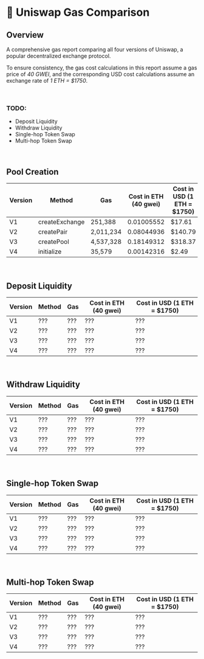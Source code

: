 # 🦄 Uniswap Gas Comparison

## Overview

A comprehensive gas report comparing all four versions of Uniswap, a popular decentralized exchange protocol.

To ensure consistency, the gas cost calculations in this report assume a gas price of *40 GWEI*, and the corresponding USD cost calculations assume an exchange rate of *1 ETH = $1750*.

&nbsp;
### TODO:

- Deposit Liquidity
- Withdraw Liquidity
- Single-hop Token Swap
- Multi-hop Token Swap

&nbsp;

## Pool Creation

| Version | Method          | Gas        | Cost in ETH (40 gwei) | Cost in USD (1 ETH = $1750) |
| ------- | --------------- | ---------- | --------------------- | --------------------------- |
| V1      | createExchange  | 251,388    | 0.01005552            | $17.61                      |
| V2      | createPair      | 2,011,234  | 0.08044936            | $140.79                     |
| V3      | createPool      | 4,537,328  | 0.18149312            | $318.37                     |
| V4      | initialize      | 35,579     | 0.00142316            | $2.49                       |

&nbsp;

## Deposit Liquidity

| Version | Method          | Gas        | Cost in ETH (40 gwei) | Cost in USD (1 ETH = $1750) |
| ------- | --------------- | ---------- | --------------------- | --------------------------- |
| V1      | ???             | ???        | ???                   | ???                         |
| V2      | ???             | ???        | ???                   | ???                         |
| V3      | ???             | ???        | ???                   | ???                         |
| V4      | ???             | ???        | ???                   | ???                         |

&nbsp;

## Withdraw Liquidity

| Version | Method          | Gas        | Cost in ETH (40 gwei) | Cost in USD (1 ETH = $1750) |
| ------- | --------------- | ---------- | --------------------- | --------------------------- |
| V1      | ???             | ???        | ???                   | ???                         |
| V2      | ???             | ???        | ???                   | ???                         |
| V3      | ???             | ???        | ???                   | ???                         |
| V4      | ???             | ???        | ???                   | ???                         |

&nbsp;

## Single-hop Token Swap

| Version | Method          | Gas        | Cost in ETH (40 gwei) | Cost in USD (1 ETH = $1750) |
| ------- | --------------- | ---------- | --------------------- | --------------------------- |
| V1      | ???             | ???        | ???                   | ???                         |
| V2      | ???             | ???        | ???                   | ???                         |
| V3      | ???             | ???        | ???                   | ???                         |
| V4      | ???             | ???        | ???                   | ???                         |

&nbsp;

## Multi-hop Token Swap

| Version | Method          | Gas        | Cost in ETH (40 gwei) | Cost in USD (1 ETH = $1750) |
| ------- | --------------- | ---------- | --------------------- | --------------------------- |
| V1      | ???             | ???        | ???                   | ???                         |
| V2      | ???             | ???        | ???                   | ???                         |
| V3      | ???             | ???        | ???                   | ???                         |
| V4      | ???             | ???        | ???                   | ???                         |
